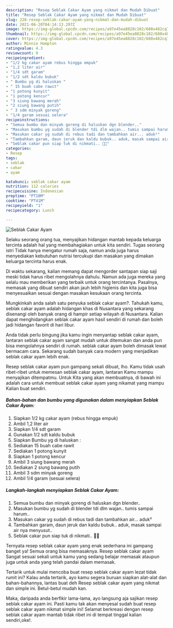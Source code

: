 ```yaml
---
description: "Resep Seblak Cakar Ayam yang nikmat dan Mudah Dibuat"
title: "Resep Seblak Cakar Ayam yang nikmat dan Mudah Dibuat"
slug: 228-resep-seblak-cakar-ayam-yang-nikmat-dan-mudah-dibuat
date: 2021-06-20T04:14:13.297Z
image: https://img-global.cpcdn.com/recipes/a97e45ea8828c102/680x482cq70/seblak-cakar-ayam-foto-resep-utama.jpg
thumbnail: https://img-global.cpcdn.com/recipes/a97e45ea8828c102/680x482cq70/seblak-cakar-ayam-foto-resep-utama.jpg
cover: https://img-global.cpcdn.com/recipes/a97e45ea8828c102/680x482cq70/seblak-cakar-ayam-foto-resep-utama.jpg
author: Minnie Hampton
ratingvalue: 4.3
reviewcount: 9
recipeingredient:
- "1/2 kg cakar ayam rebus hingga empuk"
- "1,2 liter air"
- "1/4 sdt garam"
- "1/2 sdt kaldu bubuk"
- " Bumbu yg di haluskan "
- " 15 buah cabe rawit"
- "1 potong kunyit"
- "1 potong kencur"
- "3 siung bawang merah"
- "2 siung bawang putih"
- " 3 sdm minyak goreng"
- "1/4 garam sesuai selera"
recipeinstructions:
- "Semua bumbu dan minyak goreng di haluskan dgn blender.."
- "Masukan bumbu yg sudah di blender tdi dlm wajan.. tumis sampai harum.."
- "Masukan cakar yg sudah di rebus tadi dan tambahkan air... aduk²"
- "Tambahkan garam, daun jeruk dan kaldu bubuk.. aduk, masak sampai air nya menyusut.."
- "Seblak cakar pun siap tuk di nikmati.. 🤗🤤"
categories:
- Resep
tags:
- seblak
- cakar
- ayam

katakunci: seblak cakar ayam 
nutrition: 112 calories
recipecuisine: Indonesian
preptime: "PT10M"
cooktime: "PT41M"
recipeyield: "1"
recipecategory: Lunch

---
```



![Seblak Cakar Ayam](https://img-global.cpcdn.com/recipes/a97e45ea8828c102/680x482cq70/seblak-cakar-ayam-foto-resep-utama.jpg)

Selaku seorang orang tua, menyajikan hidangan mantab kepada keluarga tercinta adalah hal yang membahagiakan untuk kita sendiri. Tugas seorang istri Tidak hanya mengatur rumah saja, namun anda juga harus menyediakan kebutuhan nutrisi tercukupi dan masakan yang dimakan keluarga tercinta harus enak.

Di waktu  sekarang, kalian memang dapat mengorder santapan siap saji meski tidak harus ribet mengolahnya dahulu. Namun ada juga mereka yang selalu mau memberikan yang terbaik untuk orang tercintanya. Pasalnya, memasak yang dibuat sendiri akan jauh lebih higienis dan kita juga bisa menyesuaikan sesuai dengan masakan kesukaan orang tercinta. 



Mungkinkah anda salah satu penyuka seblak cakar ayam?. Tahukah kamu, seblak cakar ayam adalah hidangan khas di Nusantara yang sekarang disenangi oleh banyak orang di hampir setiap wilayah di Nusantara. Kalian dapat menghidangkan seblak cakar ayam hasil sendiri di rumah dan boleh jadi hidangan favorit di hari libur.

Anda tidak perlu bingung jika kamu ingin menyantap seblak cakar ayam, lantaran seblak cakar ayam sangat mudah untuk ditemukan dan anda pun bisa mengolahnya sendiri di rumah. seblak cakar ayam boleh dimasak lewat bermacam cara. Sekarang sudah banyak cara modern yang menjadikan seblak cakar ayam lebih enak.

Resep seblak cakar ayam pun gampang sekali dibuat, lho. Kamu tidak usah ribet-ribet untuk memesan seblak cakar ayam, lantaran Kamu mampu menyajikan ditempatmu. Untuk Kita yang akan membuatnya, di bawah ini adalah cara untuk membuat seblak cakar ayam yang nikamat yang mampu Kalian buat sendiri.

<!--inarticleads1-->

##### Bahan-bahan dan bumbu yang digunakan dalam menyiapkan Seblak Cakar Ayam:

1. Siapkan 1/2 kg cakar ayam (rebus hingga empuk)
1. Ambil 1,2 liter air
1. Siapkan 1/4 sdt garam
1. Gunakan 1/2 sdt kaldu bubuk
1. Siapkan  Bumbu yg di haluskan :
1. Sediakan  15 buah cabe rawit
1. Sediakan 1 potong kunyit
1. Siapkan 1 potong kencur
1. Ambil 3 siung bawang merah
1. Sediakan 2 siung bawang putih
1. Ambil  3 sdm minyak goreng
1. Ambil 1/4 garam (sesuai selera)




<!--inarticleads2-->

##### Langkah-langkah menyiapkan Seblak Cakar Ayam:

1. Semua bumbu dan minyak goreng di haluskan dgn blender..
1. Masukan bumbu yg sudah di blender tdi dlm wajan.. tumis sampai harum..
1. Masukan cakar yg sudah di rebus tadi dan tambahkan air... aduk²
1. Tambahkan garam, daun jeruk dan kaldu bubuk.. aduk, masak sampai air nya menyusut..
1. Seblak cakar pun siap tuk di nikmati.. 🤗🤤




Ternyata resep seblak cakar ayam yang enak sederhana ini gampang banget ya! Semua orang bisa memasaknya. Resep seblak cakar ayam Sangat sesuai sekali untuk kamu yang sedang belajar memasak ataupun juga untuk anda yang telah pandai dalam memasak.

Tertarik untuk mulai mencoba buat resep seblak cakar ayam lezat tidak rumit ini? Kalau anda tertarik, ayo kamu segera buruan siapkan alat-alat dan bahan-bahannya, lantas buat deh Resep seblak cakar ayam yang nikmat dan simple ini. Betul-betul mudah kan. 

Maka, daripada anda berfikir lama-lama, ayo langsung aja sajikan resep seblak cakar ayam ini. Pasti kamu tak akan menyesal sudah buat resep seblak cakar ayam nikmat simple ini! Selamat berkreasi dengan resep seblak cakar ayam mantab tidak ribet ini di tempat tinggal kalian sendiri,oke!.

